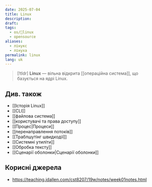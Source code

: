 ```yaml
---
date: 2025-07-04
title: Linux
description: 
draft: 
tags:
  - os/🐧linux
  - opensource
aliases:
  - лінукс
  - лінуха
permalink: linux
lang: uk
---
```


> [!tldr]
> **Linux** — вільна відкрита [[операційна система]], що базується на ядрі Linux.

## Див. також

- [[Історія Linux]]
- [[CLI]]
- [[файлова система]]
- [[користувачі та права доступу]]
- [[Процес|Процеси]]
- [[перенаправлення потоків]]
- [[Траблшутінг швидкодії]]
- [[Системні утиліти]]
- [[Обробка тексту]]
- [[Сценарії оболонки|Сценарії оболонки]]

## Корисні джерела

- https://teaching.idallen.com/cst8207/19w/notes/week01notes.html